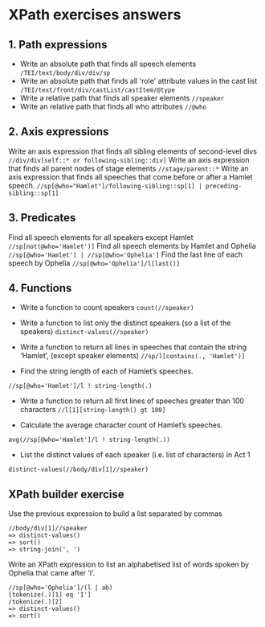 # XPath exercises answers

## 1. Path expressions 
- Write an absolute path that finds all speech elements
`/TEI/text/body/div/div/sp`
- Write an absolute path that finds all 'role' attribute values in the cast list
`/TEI/text/front/div/castList/castItem/@type`
- Write a relative path that finds all speaker elements
`//speaker`
- Write an relative path that finds all who attributes
`//@who`

## 2. Axis expressions
Write an axis expression that finds all sibling elements of second-level divs
`//div/div[self::* or following-sibling::div]`
Write an axis expression that finds all parent nodes of stage elements
`//stage/parent::*`
Write an axis expression that finds all speeches that come before or after a Hamlet speech.
`//sp[@who="Hamlet"]/following-sibling::sp[1] | preceding-sibling::sp[1]`

## 3. Predicates
Find all speech elements for all speakers except Hamlet
`//sp[not(@who='Hamlet')]`
Find all speech elements by Hamlet and Ophelia
`//sp[@who='Hamlet'] | //sp[@who='Ophelia']`
Find the last line of each speech by Ophelia
`//sp[@who='Ophelia']/l[last()]`
## 4. Functions

- Write a function to count speakers
`count(//speaker)`

- Write a function to list only the distinct speakers (so a list of the speakers)
`distinct-values(//speaker)`

- Write a function to return all lines in speeches that contain the string ‘Hamlet’, (except speaker elements)
`//sp/l[contains(., 'Hamlet')]`

- Find the string length of each of Hamlet’s speeches.

`//sp[@who='Hamlet']/l ! string-length(.)`

- Write a function to return all first lines of speeches greater than 100 characters
`//l[1][string-length() gt 100]`

- Calculate the average character count of Hamlet’s speeches.

`avg(//sp[@who='Hamlet']/l ! string-length(.))`

- List the distinct values of each speaker (i.e. list of characters) in Act 1

`distinct-values(//body/div[1]//speaker)`

## XPath builder exercise

Use the previous expression to build a list separated by commas
```
//body/div[1]//speaker
=> distinct-values()
=> sort()
=> string-join(', ')
```
 
Write an XPath expression to list an alphabetised list of words spoken by Ophelia that came after ‘I’.
```
//sp[@who='Ophelia']/(l | ab)
[tokenize(.)[1] eq 'I']
/tokenize(.)[2]
=> distinct-values()
=> sort()
```
